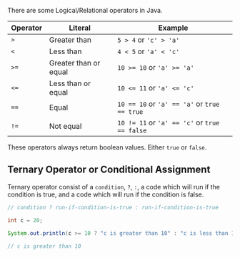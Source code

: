 There are some Logical/Relational operators in Java.

| Operator | Literal               | Example                                       |
| -------- | --------------------- | --------------------------------------------- |
| `>`      | Greater than          | `5 > 4` or `'c' > 'a'`                        |
| `<`      | Less than             | `4 < 5` or `'a' < 'c'`                        |
| `>=`     | Greater than or equal | `10 >= 10` or `'a' >= 'a'`                    |
| `<=`     | Less than or equal    | `10 <= 11` or `'a' <= 'c'`                    |
| `==`     | Equal                 | `10 == 10` or `'a' == 'a'` or `true == true`  |
| `!=`     | Not equal             | `10 != 11` or `'a' == 'c'` or `true == false` | 

These operators always return boolean values. Either `true` or `false`.

## Ternary Operator or Conditional Assignment

Ternary operator consist of a `condition`, `?`, `:`, a code which will run if the condition is true, and a code which will run if the condition is false.

```java
// condition ? run-if-condition-is-true : run-if-condition-is-true

int c = 20;  
  
System.out.println(c >= 10 ? "c is greater than 10" : "c is less than 10");

// c is greater than 10
```
